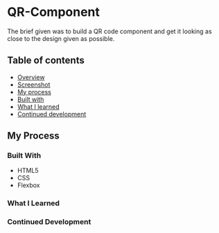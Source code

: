 # QR-Component

The brief given was to build a QR code component and get it looking as close to the design given as possible.


## Table of contents

  - [Overview](#overview)
  - [Screenshot](#screenshot)
  - [My process](#my-process)
  - [Built with](#built-with)
  - [What I learned](#what-i-learned)
  - [Continued development](#continued-development)
  

## My Process

### Built With

- HTML5
- CSS
- Flexbox

### What I Learned

### Continued Development
